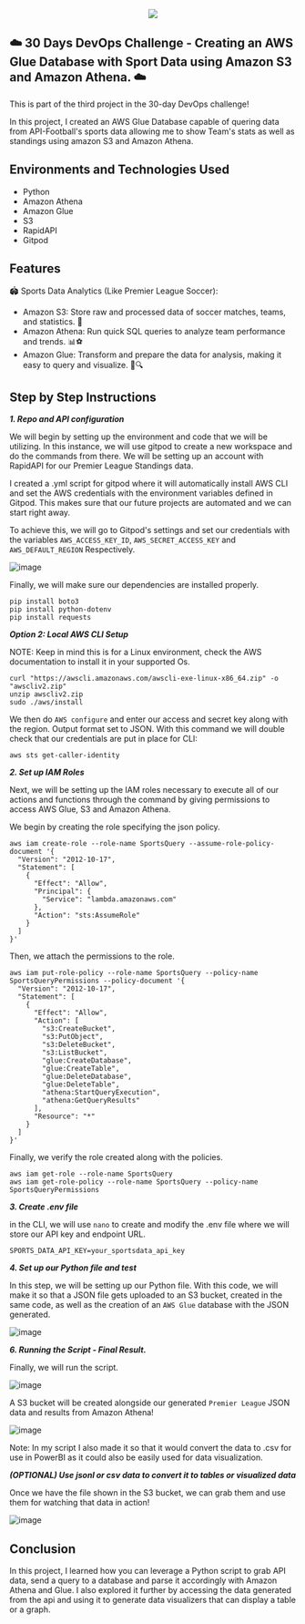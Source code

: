 <p align="center">
  <img src="assets/diagram.png" 
</p>
  
## ☁️ 30 Days DevOps Challenge - Creating an AWS Glue Database with Sport Data using Amazon S3 and Amazon Athena.  ☁️

This is part of the third project in the 30-day DevOps challenge! 

In this project, I created an AWS Glue Database capable of quering data from API-Football's sports data allowing me to show Team's stats as well as standings using amazon S3 and Amazon Athena.


<h2>Environments and Technologies Used</h2>

  - Python
  - Amazon Athena
  - Amazon Glue
  - S3
  - RapidAPI
  - Gitpod



  
<h2>Features</h2>  

🏟️ Sports Data Analytics (Like Premier League Soccer):

- Amazon S3: Store raw and processed data of soccer matches, teams, and statistics. 🏅
- Amazon Athena: Run quick SQL queries to analyze team performance and trends. 📊⚽
- Amazon Glue: Transform and prepare the data for analysis, making it easy to query and visualize. 🧹🔍




<h2>Step by Step Instructions</h2>

***1. Repo and API configuration***

We will begin by setting up the environment and code that we will be utilizing. In this instance, we will use gitpod to create a new workspace and do the commands from there. We will be setting up an account with RapidAPI for our Premier League Standings data.

I created a .yml script for gitpod where it will automatically install AWS CLI and set the AWS credentials with the environment variables defined in Gitpod. This makes sure that our future projects are automated and we can start right away.

To achieve this, we will go to Gitpod's settings and set our credentials with the variables `AWS_ACCESS_KEY_ID`, `AWS_SECRET_ACCESS_KEY` and `AWS_DEFAULT_REGION` Respectively.

![image](/assets/image1.png)

Finally, we will make sure our dependencies are installed properly.

```
pip install boto3
pip install python-dotenv
pip install requests
```

***Option 2: Local AWS CLI Setup***

NOTE: Keep in mind this is for a Linux environment, check the AWS documentation to install it in your supported Os.

   ```
   curl "https://awscli.amazonaws.com/awscli-exe-linux-x86_64.zip" -o "awscliv2.zip"
unzip awscliv2.zip
sudo ./aws/install
```
We then do `AWS configure` and enter our access and secret key along with the region. Output format set to JSON. With this command we will double check that our credentials are put in place for CLI:

```
aws sts get-caller-identity
```


***2. Set up IAM Roles***

Next, we will be setting up the IAM roles necessary to execute all of our actions and functions through the command by giving permissions to access AWS Glue, S3 and Amazon Athena. 

We begin by creating the role specifying the json policy.

```
aws iam create-role --role-name SportsQuery --assume-role-policy-document '{
  "Version": "2012-10-17",
  "Statement": [
    {
      "Effect": "Allow",
      "Principal": {
        "Service": "lambda.amazonaws.com"
      },
      "Action": "sts:AssumeRole"
    }
  ]
}'
```

Then, we attach the permissions to the role.

```
aws iam put-role-policy --role-name SportsQuery --policy-name SportsQueryPermissions --policy-document '{
  "Version": "2012-10-17",
  "Statement": [
    {
      "Effect": "Allow",
      "Action": [
        "s3:CreateBucket",
        "s3:PutObject",
        "s3:DeleteBucket",
        "s3:ListBucket",
        "glue:CreateDatabase",
        "glue:CreateTable",
        "glue:DeleteDatabase",
        "glue:DeleteTable",
        "athena:StartQueryExecution",
        "athena:GetQueryResults"
      ],
      "Resource": "*"
    }
  ]
}'
```

Finally, we verify the role created along with the policies.

```
aws iam get-role --role-name SportsQuery
aws iam get-role-policy --role-name SportsQuery --policy-name SportsQueryPermissions
```



***3. Create .env file***

in the CLI, we will use `nano` to create and modify the .env file where we will store our API key and endpoint URL. 

```
SPORTS_DATA_API_KEY=your_sportsdata_api_key
```


***4. Set up our Python file and test***

In this step, we will be setting up our Python file. With this code, we will make it so that a JSON file gets uploaded to an S3 bucket, created in the same code, as well as the creation of an `AWS Glue` database with the JSON generated.

![image](/assets/image2.png)


***6.  Running the Script - Final Result.***

Finally, we will run the script.

![image](/assets/image3.png)

A S3 bucket will be created alongside our generated `Premier League` JSON data and results from Amazon Athena!

![image](/assets/image4.png)

Note: In my script I also made it so that it would convert the data to .csv for use in PowerBI as it could also be easily used for data visualization.

***(OPTIONAL) Use jsonl or csv data to convert it to tables or visualized data***

Once we have the file shown in the S3 bucket, we can grab them and use them for watching that data in action!

![image](/assets/image5.png)



<h2>Conclusion</h2>

In this project, I learned how you can leverage a Python script to grab API data, send a query to a database and parse it accordingly with Amazon Athena and Glue. I also explored it further by accessing the data generated from the api and using it to generate data visualizers that can display a table or a graph.
